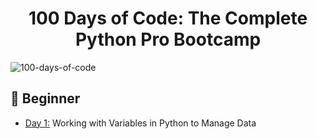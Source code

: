 <h1 align="center">100 Days of Code: The Complete Python Pro Bootcamp
</h1>

  ![100-days-of-code](https://miro.medium.com/v2/resize:fit:4800/format:webp/1*WYoJ_kLLFPcHLxnmoc0prg.jpeg)
  
## 🔰 Beginner 
- [Day 1:](https://github.com/phillipai/100-days-of-code-python/tree/main/day01) Working with Variables in Python to Manage Data
